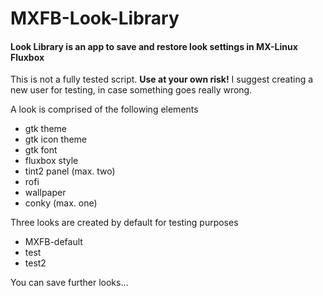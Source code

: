 # MXFB-Look-Library

#### Look Library is an app to save and restore look settings in MX-Linux Fluxbox
This is not a fully tested script. **Use at your own risk!** I suggest creating a new user for testing, in case something goes really wrong.

A look is comprised of the following elements
- gtk theme
- gtk icon theme
- gtk font
- fluxbox style
- tint2 panel (max. two)
- rofi
- wallpaper
- conky (max. one)


Three looks are created by default for testing purposes
- MXFB-default
- test
- test2

You can save further looks...
